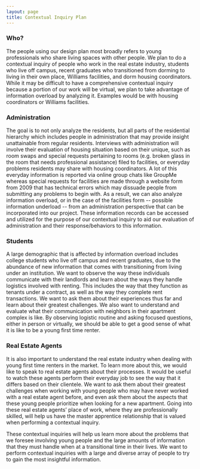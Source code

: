 ```yaml
---
layout: page
title: Contextual Inquiry Plan
---
```

### Who?
The people using our design plan most broadly refers to young professionals who share living spaces with other people. 
We plan to do a contextual inquiry of people who work in the real estate industry, students who live off campus, 
recent graduates who transitioned from dorming to living in their own place, Williams facilities, and dorm housing coordinators. 
While it may be difficult to have a comprehensive contextual inquiry because a portion of our work will be virtual, 
we plan to take advantage of information overload by analyzing it. Examples would be with housing coordinators or Williams facilities. 

### Administration
The goal is to not only analyze the residents, but all parts of the residential hierarchy which includes people in 
administration that may provide insight unattainable from regular residents. Interviews with administration will involve 
their evaluation of housing situation based on their unique, such as room swaps and special requests pertaining to rooms 
(e.g. broken glass in the room that needs professional assistance) filed to facilities, or everyday problems residents may 
share with housing coordinators. A lot of this everyday information is reported via online group chats like GroupMe 
whereas special requests for facilities are made through a website form from 2009 that has technical errors which may 
dissuade people from submitting any problems to begin with. As a result, we can also analyze information overload, or 
in the case of the facilities form -- possible information underload -- from an administration perspective that can be 
incorporated into our project. These information records can be accessed and utilized for the purpose of our contextual 
inquiry to aid our evaluation of administration and their response/behaviors to this information.

### Students

A large demographic that is affected by information overload includes college students who live off campus 
and recent graduates, due to the abundance of new information that comes with transitioning from living under 
an institution. We want to observe the way these individuals communicate with their landlords and learn about
the ways they handle logistics involved with renting. This includes the way that they function as tenants under a 
contract, as well as the way they complete rent transactions. We want to ask them about their experiences thus far 
and learn about their greatest challenges. We also want to understand and evaluate what their communication with neighbors 
in their apartment complex is like. By observing logistic routine and asking focused questions, either in person or 
virtually, we should be able to get a good sense of what it is like to be a young first time renter.

### Real Estate Agents
It is also important to understand the real estate industry when dealing with young first time renters in the market. 
To learn more about this, we would like to speak to real estate agents about their processes. It would be useful to watch 
these agents perform their everyday job to see the way that it differs based on their clientele. We want to ask them about 
their greatest challenges when working with young people who may have never worked with a real estate agent before, and 
even ask them about the aspects that these young people prioritize when looking for a new apartment. Going into these real 
estate agents’ place of work, where they are professionally skilled, will help us have the master apprentice relationship 
that is valued when performing a contextual inquiry.

These contextual inquiries will help us learn more about the problems that we foresee involving young people and the 
large amounts of information that they must handle when at a transitional time in their lives. We want to perform 
contextual inquiries with a large and diverse array of people to try to gain the most insightful information.
